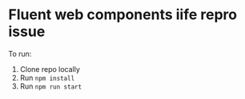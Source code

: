 # Fluent web components iife repro issue

To run:

1. Clone repo locally
2. Run `npm install`
3. Run `npm run start`
